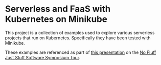 # Serverless and FaaS with Kubernetes on Minikube #

This project is a collection of examples used to explore various serverless projects
that run on Kubernetes. Specifically they have been tested with Minikube. 

These examples are referenced as part of 
[this presentation](https://www.nofluffjuststuff.com/topics/faas_on_kubernetes) 
on the [No Fluff Just Stuff Software Symposium Tour](https://www.nofluffjuststuff.com/home/main).  

